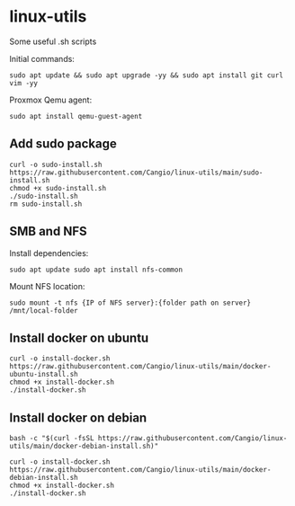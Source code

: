 # linux-utils
Some useful .sh scripts

Initial commands:
```
sudo apt update && sudo apt upgrade -yy && sudo apt install git curl vim -yy
```

Proxmox Qemu agent:
```
sudo apt install qemu-guest-agent
```

## Add sudo package
```
curl -o sudo-install.sh https://raw.githubusercontent.com/Cangio/linux-utils/main/sudo-install.sh
chmod +x sudo-install.sh
./sudo-install.sh
rm sudo-install.sh
```

## SMB and NFS
Install dependencies:
```
sudo apt update sudo apt install nfs-common
```

Mount NFS location:
```
sudo mount -t nfs {IP of NFS server}:{folder path on server} /mnt/local-folder
```


## Install docker on ubuntu
```
curl -o install-docker.sh https://raw.githubusercontent.com/Cangio/linux-utils/main/docker-ubuntu-install.sh
chmod +x install-docker.sh
./install-docker.sh
```

## Install docker on debian
```
bash -c "$(curl -fsSL https://raw.githubusercontent.com/Cangio/linux-utils/main/docker-debian-install.sh)"
```

```
curl -o install-docker.sh https://raw.githubusercontent.com/Cangio/linux-utils/main/docker-debian-install.sh
chmod +x install-docker.sh
./install-docker.sh
```
